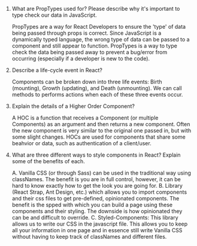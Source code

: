 1. What are PropTypes used for? Please describe why it's important to type check our data in JavaScript.

    PropTypes are a way for React Developers to ensure the 'type' of data being passed through props is correct. Since JavaScript is a dynamically typed language, the wrong type of data can be passed to a component and still appear to function. PropTypes is a way to type check the data being passed away to prevent a bug/error from occurring (especially if a developer is new to the code).

2. Describe a life-cycle event in React?

    Components can be broken down into three life events: Birth (mounting), Growth (updating), and Death (unmounting). We can call methods to performs actions when each of these three events occur. 

3. Explain the details of a Higher Order Component?

    A HOC is a function that receives a Component (or multiple Components) as an argument and then returns a new component. Often the new component is very similar to the original one passed in, but with some slight changes. HOCs are used for components that share some beahvior or data, such as authentication of a client/user. 

4. What are three different ways to style components in React? Explain some of the benefits of each.

    A. Vanilla CSS (or through Sass) can be used in the traditional way using classNames. The benefit is you are in full control, however, it can be hard to know exactly how to get the look you are going for. 
    B. Library (React Strap, Ant Design, etc.) which allows you to import components and their css files to get pre-defined, opinionated components. The benefit is the spped with which you can build a page using these components and their styling. The downside is how opinionated they can be and difficult to override. 
    C. Styled-Components: This library allows us to write our CSS in the javascript file. This allows you to keep all your information in one page and in essence still write Vanilla CSS without having to keep track of classNames and different files. 